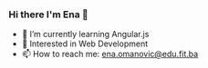 ### Hi there I'm Ena 👋
- 🌱 I’m currently learning Angular.js
- 👀 Interested in Web Development
- 📫 How to reach me: ena.omanovic@edu.fit.ba
